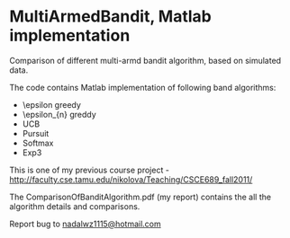 MultiArmedBandit,  Matlab implementation
================

Comparison of different multi-armd bandit algorithm, based on simulated data. 

The code contains Matlab implementation of following band algorithms:
  - \epsilon greedy
  - \epsilon_{n} greddy
  - UCB
  - Pursuit
  - Softmax
  - Exp3
  
This is one of my previous course project - http://faculty.cse.tamu.edu/nikolova/Teaching/CSCE689_fall2011/

The ComparisonOfBanditAlgorithm.pdf (my report)  contains the all the algorithm details and comparisons. 

Report bug to nadalwz1115@hotmail.com
